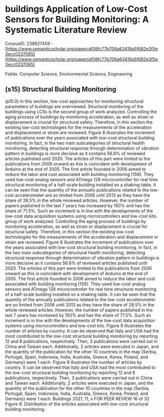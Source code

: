 # buildings Application of Low-Cost Sensors for Building Monitoring: A Systematic Literature Review

CorpusID: 238827459 - [https://www.semanticscholar.org/paper/af08fc77b706a63419a5f682e3f5e3ecc0237085](https://www.semanticscholar.org/paper/af08fc77b706a63419a5f682e3f5e3ecc0237085)

Fields: Computer Science, Environmental Science, Engineering

## (s15) Structural Building Monitoring
(p15.0) In this section, low-cost approaches for monitoring structural parameters of buildings are overviewed. Structural monitoring of the buildings using LCSs is the second group of work analyzed. Controlling the aging process of buildings by monitoring acceleration, as well as strain or displacement is crucial for structural safety. Therefore, in this section the existing low-cost technologies for the measurements of the acceleration and displacement or strain are reviewed. Figure 8 illustrates the increment of publications over the years associated with low-cost structural building monitoring. In fact, in the two main subcategories of structural health monitoring, detecting structural response through determination of vibration pattern in buildings is more decisive as it contains 56.8% of reviewed articles published until 2020. The articles of this part were limited to the publications from 2006 onward as this is coincident with development of Arduino at the end of 2005. The first article founded in 2006 aimed to reduce the labor and cost associated with building monitoring [159]. They used low-cost analog sensors and ATmega 128 microcontroller for real time structural monitoring of a half-scale building installed on a shaking table. It can be seen that the quantity of the annually publications related to the low-cost accelerometer are so limited from 2006 until 2013 as they have the share of 28.5% in the whole reviewed articles. However, the number of papers published in the last 7 years has increased by 150% and has the share of 71.5%. Such an increment is in line with the developments of the low-cost data acquisition systems using microcontrollers and low-cost kits. group of work analyzed. Controlling the aging process of buildings by monitoring acceleration, as well as strain or displacement is crucial for structural safety. Therefore, in this section the existing low-cost technologies for the measurements of the acceleration and displacement or strain are reviewed. Figure 8 illustrates the increment of publications over the years associated with low-cost structural building monitoring. In fact, in the two main subcategories of structural health monitoring, detecting structural response through determination of vibration pattern in buildings is more decisive as it contains 56.8% of reviewed articles published until 2020. The articles of this part were limited to the publications from 2006 onward as this is coincident with development of Arduino at the end of 2005. The first article founded in 2006 aimed to reduce the labor and cost associated with building monitoring [159]. They used low-cost analog sensors and ATmega 128 microcontroller for real time structural monitoring of a half-scale building installed on a shaking table. It can be seen that the quantity of the annually publications related to the low-cost accelerometer are so limited from 2006 until 2013 as they have the share of 28.5% in the whole reviewed articles. However, the number of papers published in the last 7 years has increased by 150% and has the share of 71.5%. Such an increment is in line with the developments of the low-cost data acquisition systems using microcontrollers and low-cost kits.  Figure 9 illustrates the number of articles by country. It can be observed that Italy and USA had the most contributed to the low-cost structural building monitoring by reporting 12 and 8 publications, respectively. Then, 3 publications were carried out in China and Taiwan each. Additionally, 2 articles were executed in Japan, and the quantity of the publication for the other 10 countries in the map (Serbia, Portugal, Spain, Indonesia, India, Australia, Greece, Korea, Poland, and Germany) were 1 each.  Figure 9 illustrates the number of articles by country. It can be observed that Italy and USA had the most contributed to the low-cost structural building monitoring by reporting 12 and 8 publications, respectively. Then, 3 publications were carried out in China and Taiwan each. Additionally, 2 articles were executed in Japan, and the quantity of the publication for the other 10 countries in the map (Serbia, Portugal, Spain, Indonesia, India, Australia, Greece, Korea, Poland, and Germany) were 1 each. Buildings 2021, 11, x FOR PEER REVIEW 16 of 32 Figure 9. Distribution of the articles associated with low-cost structural building monitoring.
